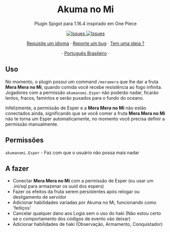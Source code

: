<h1 align="center">Akuma no Mi</h1>

  <p align="center">Plugin Spigot para 1.16.4 inspirado em One Piece</p>

  <p align="center">
     <a href="https://github.com/rafaelfaustini/akumanomi/issues">
      <img alt="Issues" src="https://img.shields.io/github/issues/rafaelfaustini/akumanomi?color=f44336" />
    </a>
     <a href="https://github.com/rafaelfaustini/akumanomi/pulls">
      <img alt="Issues" src="https://img.shields.io/github/issues-pr/rafaelfaustini/akumanomi?color=f44336" />
    </a>
  </p>
  <p align="center">
   <a href="https://github.com/rafaelfaustini/akumanomi/issues/new?assignees=rafaelfaustini&labels=Documentation%2C+Translation&template=new-language-request.md&title=%5Btranslation%5D">Requisite um idioma</a>
     ·
    <a href="https://github.com/rafaelfaustini/akumanomi/issues/new?assignees=&labels=Bug+Fix&template=bug_report.md&title=%5Bbugfix%5D">Reporte um bug</a>
     ·
    <a href="https://github.com/rafaelfaustini/akumanomi/issues/new?assignees=&labels=feature&template=feature_request.md&title=%5Bfeature%5D">Tem uma ideia ?</a>
  </p>
  <p align="center">
    ·
    <a href="/docs/readme_pt-BR.md">Português Brasileiro</a>
    ·
  </p>

## Uso

No momento, o plugin possui um command `/meramera` que lhe dar a fruta **Mera Mera no Mi**, quando comida você recebe resistência ao fogo infinita.
Jogadores com a permissão `akumanomi.Esper` não poderão nadar, ficarão lentos, fracos, famintos e serão puxados para o fundo do oceano.

Infelizmente, a permissão de Esper e a **Mera Mera no Mi** não estão conectados ainda, significando que se você comer a fruta **Mera Mera no Mi** não te torna um Esper automaticamente, no momento você precisa definir a permissão manualmente.

## Permissões

`akumanomi.Esper` - Faz com que o usuário não possa mais nadar

## A fazer

- Conectar **Mera Mera no Mi** com a permissão de Esper (ou usar um .ini/sql para armazenar os uuid dos espers)
- Fazer os efeitos da fruta serem persistentes após relogar ou desligamento de servidor
- Adicionar habilidades variadas por Akuma no Mi, funcionando como 'feitiços'
- Cancelar qualquer dano aos Logia sem o uso do haki (Não estou certo se o comportamento dos códigos de evento vão deixar)
- Adicionar habilidades de haki (Observação, Armamento, Conquistador)
